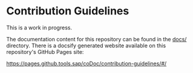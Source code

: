 # Contribution Guidelines

This is a work in progress.

The documentation content for this repository can be found in the [docs/](docs/) directory. There is a docsify generated website available on this repository's GitHub Pages site:

https://pages.github.tools.sap/coDoc/contribution-guidelines/#/


